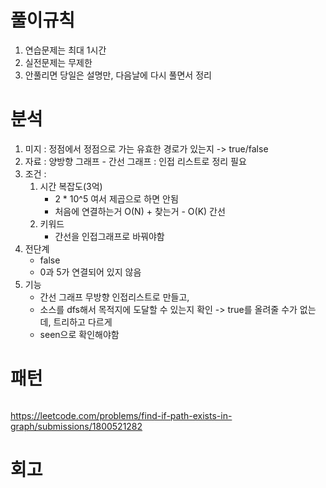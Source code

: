 # 풀이규칙
1. 연습문제는 최대 1시간
2. 실전문제는 무제한
3. 안풀리면 당일은 설명만, 다음날에 다시 풀면서 정리

# 분석

1. 미지 : 정점에서 정점으로 가는 유효한 경로가 있는지 -> true/false
2. 자료 : 양방향 그래프 - 간선 그래프 : 인접 리스트로 정리 필요
3. 조건 : 
   1. 시간 복잡도(3억)
      - 2 * 10^5 여서 제곱으로 하면 안됨
      - 처음에 연결하는거 O(N) + 찾는거 - O(K) 간선
   2. 키워드
      - 간선을 인접그래프로 바꿔야함
4. 전단계
   - false 
   - 0과 5가 연결되어 있지 않음
5. 기능
   - 간선 그래프 무방향 인접리스트로 만들고,
   - 소스를 dfs해서 목적지에 도달할 수 있는지 확인 -> true를 올려줄 수가 없는데, 트리하고 다르게
   - seen으로 확인해야함

# 패턴
```text

```

https://leetcode.com/problems/find-if-path-exists-in-graph/submissions/1800521282

# 회고
